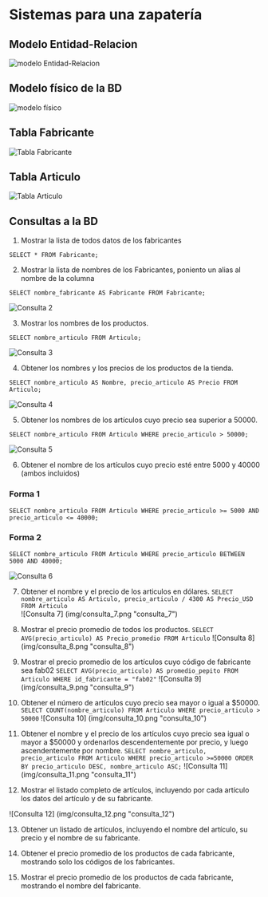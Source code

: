 # Sistemas para una zapatería

## Modelo Entidad-Relacion

![modelo Entidad-Relacion](img/bd_zapateria.png "Modelo Entidad-Relación")

## Modelo físico de la BD

![modelo físico](img/modelo_fisico.png "Modelo físico de la BD")

## Tabla Fabricante

![Tabla Fabricante](img/tabla_fabricante.png "Tabla Fabricante")

## Tabla Articulo
![Tabla Articulo](img/tabla_articulo.png "Tabla Articulo")

## Consultas a la BD

1. Mostrar la lista de todos datos de los fabricantes

`SELECT * FROM Fabricante;`

2. Mostrar la lista de nombres de los Fabricantes, poniento un alias al nombre de la columna

`SELECT nombre_fabricante AS Fabricante FROM Fabricante;`

![Consulta 2](img/consulta_2.png "Consulta 2")

3. Mostrar los nombres de los productos.

`SELECT nombre_articulo FROM Articulo;`

![Consulta 3](img/consulta_3.png "Consulta 3")

4. Obtener los nombres y los precios de los productos de la tienda.

`SELECT nombre_articulo AS Nombre, precio_articulo AS Precio FROM Articulo;`

![Consulta 4](img/consulta_4.png "Consulta 4")

5. Obtener los nombres de los artículos cuyo precio sea superior a 50000.

`SELECT nombre_articulo FROM Articulo WHERE precio_articulo > 50000;`

![Consulta 5](img/consulta_5.png  "Consulta 5")

6. Obtener el nombre de los artículos cuyo precio esté entre 5000 y 40000 (ambos incluidos)

### Forma 1
`SELECT nombre_articulo FROM Articulo WHERE precio_articulo >= 5000 AND precio_articulo <= 40000;`

### Forma 2
`SELECT nombre_articulo FROM Articulo WHERE precio_articulo BETWEEN 5000 AND 40000;`

![Consulta 6](img/consulta_6.png  "Consulta 6")

7. Obtener el nombre y el precio de los articulos en dólares.
`SELECT nombre_articulo AS Articulo, precio_articulo / 4300 AS Precio_USD FROM Articulo`  
![Consulta 7] (img/consulta_7.png "consulta_7") 

8. Mostrar el precio promedio de todos los productos.
`SELECT AVG(precio_articulo) AS Precio_promedio FROM Articulo`
![Consulta 8] (img/consulta_8.png "consulta_8") 

9. Mostrar el precio promedio de los artículos cuyo código de fabricante sea fab02
`SELECT AVG(precio_articulo) AS promedio_pepito FROM Articulo WHERE id_fabricante = "fab02"`
![Consulta 9] (img/consulta_9.png "consulta_9")

10. Obtener el número de artículos cuyo precio sea mayor o igual a $50000.
`SELECT COUNT(nombre_articulo) FROM Articulo WHERE precio_articulo > 50000`
![Consulta 10] (img/consulta_10.png "consulta_10")

11. Obtener el nombre y el precio de los artículos cuyo precio sea igual o mayor a $50000 y ordenarlos descendentemente por precio, y luego ascendentemente por nombre.
`SELECT nombre_articulo, precio_articulo FROM Articulo WHERE precio_articulo >=50000 ORDER BY precio_articulo DESC, nombre_articulo ASC;`
![Consulta 11] (img/consulta_11.png "consulta_11")


12. Mostrar el listado completo de artículos, incluyendo por cada artículo los datos del artículo y de su fabricante.

![Consulta 12] (img/consulta_12.png "consulta_12")

13. Obtener un listado de artículos, incluyendo el nombre del artículo, su precio y el nombre de su fabricante.

14. Obtener el precio promedio de los productos de cada fabricante, mostrando solo los códigos de los fabricantes.

15. Mostrar el precio promedio de los productos de cada fabricante, mostrando el nombre del fabricante.
